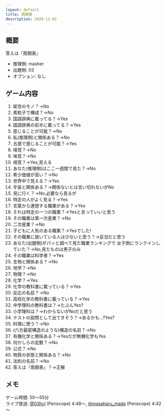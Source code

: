 ```yaml
---
layout: default
title: 周期表
description: 2020-11-02
---
```


## 概要

答えは『周期表』

- 推理側: masher
- 出題側: 03
- オプション: なし

## ゲーム内容

1. 架空のモノ？→No
2. 素粒子で構成？→No
3. 国語辞典に載ってる？→Yes
4. 国語辞典の前半に載ってる？→Yes
5. 感じることが可能？→No
6. 私(推理側)と関係ある？→No
7. 五感で感じることが可能？→Yes
8. 嗅覚？→No
9. 味覚？→No
10. 視覚？→Yes,見える
11. あなた(推理側)はここ一週間で見た？→No
12. 希少価値が高い？→No
13. 世界中で見える？→Yes
14. 宇宙と関係ある？→関係ないとは言い切れないがNo
15. 見に行く？→No,必要なら見るが
16. 特定の人がよく見る？→Yes
17. 言葉から連想する職業がある？→Yes
18. それは特定の一つの職業？→Yesと言っていいと思う
19. その職業は第一次産業？→No
20. 二次産業？→No
21. 子どもに人気のある職業？→Yesでした!
22. その職業に就いている人は少ないと思う？→妥当だと思う
23. あなた(出題側)がパッと調べて見た職業ランキングで
    女子側にランクインしていた？→No,見たものは男子のみ
24. その職業は科学者？→Yes
25. 生物と関係ある？→No
26. 地学？→No
27. 物理？→No
28. 化学？→Yes
29. 化学の教科書に載っている？→Yes
30. 反応の名前？→No
31. 高校化学の教科書に載っている？→Yes
32. 中学理科の教科書は？→たぶんYes?
33. 小学理科は？→わからないがNoだと思う
34. テストの設問として出てきそう？→あるかも…?Yes?
35. 料理に使う？→No
36. (六方最密構造のような)構造の名前？→No
37. 有機化学と関係ある？→Yesだが無機化学もYes
38. 何かしらの定数？→No
39. 公式？→No
40. 物質の状態と関係ある？→No
41. 法則の名前？→No
42. 答えは『周期表』？→正解

## メモ

ゲーム時間: 50～55分  
ライブ放送: [@03hcl](https://www.periscope.tv/03hcl/1YqGoRoWwMaKv?t=4m48s) (Periscope) 4:48～, [@masaharu_mada](https://www.periscope.tv/masaharu_mada/1nAJEAgVbaoJL?t=4m42s) (Periscope) 4:42～
